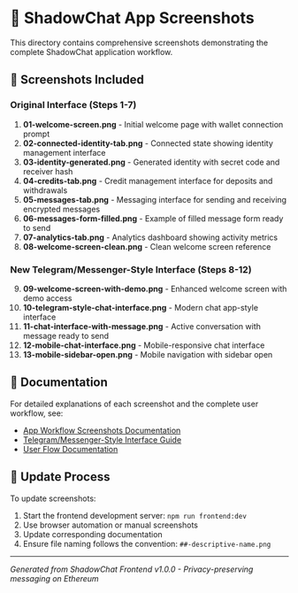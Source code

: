 # 📸 ShadowChat App Screenshots

This directory contains comprehensive screenshots demonstrating the complete ShadowChat application workflow.

## 📁 Screenshots Included

### Original Interface (Steps 1-7)
1. **01-welcome-screen.png** - Initial welcome page with wallet connection prompt
2. **02-connected-identity-tab.png** - Connected state showing identity management interface
3. **03-identity-generated.png** - Generated identity with secret code and receiver hash
4. **04-credits-tab.png** - Credit management interface for deposits and withdrawals
5. **05-messages-tab.png** - Messaging interface for sending and receiving encrypted messages
6. **06-messages-form-filled.png** - Example of filled message form ready to send
7. **07-analytics-tab.png** - Analytics dashboard showing activity metrics
8. **08-welcome-screen-clean.png** - Clean welcome screen reference

### New Telegram/Messenger-Style Interface (Steps 8-12)
9. **09-welcome-screen-with-demo.png** - Enhanced welcome screen with demo access
10. **10-telegram-style-chat-interface.png** - Modern chat app-style interface
11. **11-chat-interface-with-message.png** - Active conversation with message ready to send
12. **12-mobile-chat-interface.png** - Mobile-responsive chat interface
13. **13-mobile-sidebar-open.png** - Mobile navigation with sidebar open

## 📖 Documentation

For detailed explanations of each screenshot and the complete user workflow, see:
- [App Workflow Screenshots Documentation](../APP_WORKFLOW_SCREENSHOTS.md)
- [Telegram/Messenger-Style Interface Guide](../TELEGRAM_STYLE_INTERFACE.md)
- [User Flow Documentation](../../USER_FLOW.md)

## 🔄 Update Process

To update screenshots:
1. Start the frontend development server: `npm run frontend:dev`
2. Use browser automation or manual screenshots
3. Update corresponding documentation
4. Ensure file naming follows the convention: `##-descriptive-name.png`

---

*Generated from ShadowChat Frontend v1.0.0 - Privacy-preserving messaging on Ethereum*